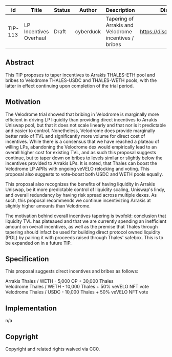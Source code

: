 | id | Title | Status | Author | Description | Discussions to | Created |
| ----------- | ----------- | ----------- | ----------- | ----------- | ----------- | ----------- |
| TIP-113 | LP Incentives Overhaul| Draft | cyberduck | Tapering of Arrakis and Velodrome incentives / bribes | https://discord.gg/rPpPcMXSeU | 2022-12-14


## Abstract

This TIP proposes to taper incentives to Arrakis THALES-ETH pool and bribes to Velodrome THALES-USDC and THALES-WETH pools, with the latter in effect continuing upon completion of the trial period.
 
## Motivation
 
The Velodrome trial showed that bribing in Velodrome is marginally more efficient in driving LP liquidity than providing direct incentives to Arrakis Uniswap pool,  but that it does not scale linearly and that nor is it predictable and easier to control. Nonetheless, Velodrome does provide marginally better ratio of TVL and significantly more volume for direct cost of incentives. While there is a consensus that we have reached a plateau of willing LPs, abandoning the Velodrome dex would empirically lead to an overall higher cost for existing TVL, and as such this proposal suggests continue, but to taper down on bribes to levels similar or slightly below the incentives provided to Arrakis LPs. It is noted, that Thales can boost the Velodrome LP APRs with ongoing veVELO relocking and voting. This proposal also suggests to vote-boost both USDC and WETH pools equally. 

This proposal also recognizes the benefits of having liquidity in Arrakis Uniswap, be it more predictable control of liquidity scaling, Uniswap's lindy, and overall redundancy by having risk spread across multiple dexes. As such, this proposal recommends we continue incentivizing Arrakis at slightly higher amounts than Velodrome. 

The motivation behind overall incentives tapering is twofold: conclusion that liquidity TVL has plateaued and that we are currently spending an inefficient amount on overall incentives, as well as the premise that Thales through tapering should infact be used for building direct protocol owned liquidity (POL) by pairing it with proceeds raised through Thales' safebox. This is to be expanded on in a future TIP. 

## Specification 

This proposal suggests direct incentives and bribes as follows:

Arrakis   Thales / WETH -   5,000 OP + 30,000 Thales <br/>
Velodrome Thales / WETH -   10,000 Thales + 50% veVELO NFT vote <br/>
Velodrome Thales / USDC -   10,000 Thales + 50% veVELO NFT vote

## Implementation

n/a

## Copyright
 
Copyright and related rights waived via CC0.
